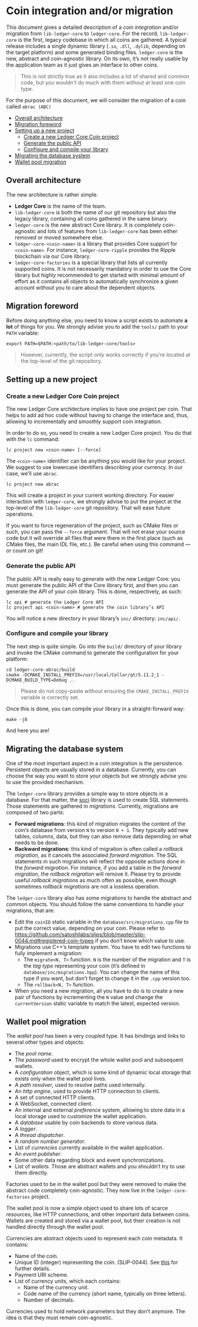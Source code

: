 # Coin integration and/or migration

This document gives a detailed description of a *coin integration* and/or migration
from `lib-ledger-core` to `ledger-core`. For the record, `lib-ledger-core` is the first, legacy
codebase in which all coins are gathered. A typical release includes a single dynamic library
(`.so`, `.dll`, `.dylib`, depending on the target platform) and some generated binding files.
`ledger-core` is the new, abstract and coin-agnostic library. On its own, it’s not really usable by
the application team as it just gives an interface to other coins.

> This is not strictly true as it also includes a lot of shared and common code, but you wouldn’t do
> much with them without at least one coin type.

For the purpose of this document, we will consider the migration of a coin called `abrac (ABC)`

<!-- vim-markdown-toc GFM -->

* [Overall architecture](#overall-architecture)
* [Migration foreword](#migration-foreword)
* [Setting up a new project](#setting-up-a-new-project)
  * [Create a new Ledger Core Coin project](#create-a-new-ledger-core-coin-project)
  * [Generate the public API](#generate-the-public-api)
  * [Configure and compile your library](#configure-and-compile-your-library)
* [Migrating the database system](#migrating-the-database-system)
* [Wallet pool migration](#wallet-pool-migration)

<!-- vim-markdown-toc -->

## Overall architecture

The new architecture is rather simple.

  - **Ledger Core** is the name of the team.
  - `lib-ledger-core` is both the name of our git repository but also the legacy library, containing
    all coins gathered in the same binary.
  - `ledger-core` is the new abstract Core library. It is completely coin-agnostic and lots of
    features from `lib-ledger-core` has been either removed or moved somewhere else.
  - `ledger-core-<coin-name>` is a library that provides Core support for `<coin-name>`. For
    instance, `ledger-core-ripple` provides the Ripple blockchain via our Core library.
  - `ledger-core-factories` is a special library that lists all currently supported coins. It is
    not necessarily mandatory in order to use the Core library but highly recommended to get started
    with minimal amount of effort as it contains all objects to automatically synchronize a given
    account without you to care about the dependent objects.

## Migration foreword

Before doing anything else, you need to know a script exists to automate **a lot** of things for
you. We strongly advise you to add the `tools/` path to your `PATH` variable:

```
export PATH=$PATH:<path/to/lib-ledger-core/tools>
```

> However, currently, the script only works correctly if you’re located at the top-level of the git
> repository.

## Setting up a new project

### Create a new Ledger Core Coin project

The new Ledger Core architecture implies to have one project per coin. That helps to add ad hoc code
without having to change the interface and, thus, allowing to incrementally and smoothly support
coin integration.

In order to do so, you need to create a new Ledger Core project. You do that with the `lc` command:

```
lc project new <coin-name> [--force]
```

The `<coin-name>` identifier can be anything you would like for your project. We suggest to use
lowercase identifiers describing your currency. In our case, we’ll use `abrac`.

```
lc project new abrac
```

This will create a project in your current working directory. For easier interaction with
`ledger-core`, we strongly advise to put the project at the top-level of the `lib-ledger-core` git
repository. That will ease future operations.

If you want to force regeneration of the project, such as CMake files or such, you can pass the
`--force` argument. That will not erase your source code but it will override all files that were
there in the first place (such as CMake files, the main IDL file, etc.). Be careful when using
this command — or count on git!

### Generate the public API

The public API is really easy to generate with the new Ledger Core: you must generate the public
API of the Core library first, and then you can generate the API of your coin library. This is done,
respectively, as such:

```
lc api # generate the Ledger Core API
lc project api <coin-name> # generate the coin library’s API
```

You will notice a new directory in your library’s `inc/` directory: `inc/api/`.

### Configure and compile your library

The next step is quite simple. Go into the `build/` directory of your library and invoke the CMake
command to generate the configuration for your platform:

```
cd ledger-core-abrac/build
cmake -DCMAKE_INSTALL_PREFIX=/usr/local/Cellar/qt/5.11.2_1 -DCMAKE_BUILD_TYPE=Debug ..
```

> Please do not copy-paste without ensuring the `CMAKE_INSTALL_PREFIX` variable is correctly set.

Once this is done, you can compile your library in a straight-forward way:

```
make -j8
```

And here you are!

## Migrating the database system

One of the most important aspect in a coin integration is the persistence. Persistent objects are
usually stored in a database. Currently, you can choose the way you want to store your objects but
we strongly advise you to use the provided mechanism.

The `ledger-core` library provides a simple way to store objects in a database. For that matter,
the [soci] library is used to create SQL statements. Those statements are gathered in *migrations*.
Currently, migrations are composed of two parts:

  - **Forward migrations**: this kind of migration migrates the content of the coin’s database from
    version `N` to version `N + 1`. They typically add new tables, columns, data, but they can also
    remove data depending on what needs to be done.
  - **Backward migrations**: this kind of migration is often called a *rollback migration*, as it
    cancels the associated *forward migration*. The SQL statements in such migrations will reflect
    the opposite actions done in the *forward migration*. For instance, if you add a table in the
    *forward migration*, the *rollback migration* will remove it. Please try to provide useful
    *rollback migrations* as much often as possible, even though sometimes *rollback migrations* are
    not a lossless operation.

The `ledger-core` library also has some migrations to handle the abstract and common objects. You
should follow the same conventions to handle your migrations, that are:

  - Edit the `coinID` static variable in the `database/src/migrations.cpp` file to put the correct
    value, depending on your coin. Please refer to <https://github.com/satoshilabs/slips/blob/master/slip-0044.md#registered-coin-types>
    if you don’t know which value to use.
  - Migrations use C++’s template system. You have to edit two functions to fully implement a
    migration:
    - The `migrate<N, T>` function. `N` is the number of the migration and `T` is the *tag type*
      representing your coin (it’s defined in `database/inc/migrations.hpp`).
      You can change the name of this type if you want, but don’t forget to change it in the `.cpp`
      version too.
    - The `rollback<N, T>` function.
  - When you need a new migration, all you have to do is to create a new pair of functions by
    incrementing the `N` value and change the `currentVersion` static variable to match the latest,
    expected version.

## Wallet pool migration

The *wallet pool* has been a very coupled type. It has bindings and links to several other types
and objects:

  - The *pool name*.
  - The *password* used to encrypt the whole wallet pool and subsequent wallets.
  - A *configuration* object, which is some kind of dynamic local storage that exists only when the
    wallet pool lives.
  - A *path resolver*, used to resolve paths used internally.
  - An *http engine*, used to provide HTTP connection to clients.
  - A set of connected HTTP clients.
  - A WebSocket, connected client.
  - An internal and external *preference* system, allowing to store data in a local storage used to
    customize the wallet application.
  - A *database* usable by coin backends to store various data.
  - A *logger*.
  - A *thread dispatcher*.
  - A *random number generator*.
  - List of *currencies* currently available in the wallet application.
  - An *event publisher*.
  - Some other data regarding block and event synchronizations.
  - List of *wallets*. Those are abstract wallets and you shouldn’t try to use them directly.

Factories used to be in the wallet pool but they were removed to make the abstract code completely
coin-agnostic. They now live in the `ledger-core-factories` project.

The wallet pool is now a simple object used to share lots of scarce resources, like HTTP
connections, and other important data between coins. Wallets are created and stored via a wallet
pool, but their creation is not handled directly through the wallet pool.

Currencies are abstract objects used to represent each coin metadata. It contains:

  - Name of the coin.
  - Unique ID (integer) representing the coin. (SLIP-0044).
    See [this](https://github.com/satoshilabs/slips/blob/master/slip-0044.md) for further details.
  - Payment URI scheme.
  - List of currency units, which each contains:
    - Name of the currency unit.
    - Code name of the currency (short name, typically on three letters).
    - Number of decimals.

Currencies used to hold network parameters but they don’t anymore. The idea is that they must
remain coin-agnostic.

[soci]: https://github.com/SOCI/soci
